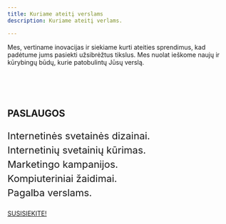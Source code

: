 ```yaml
---
title: Kuriame ateitį verslams
description: Kuriame ateitį verlams.

---
```


Mes, vertiname inovacijas ir siekiame kurti ateities sprendimus, kad padėtume jums pasiekti užsibrėžtus tikslus. Mes nuolat ieškome naujų ir kūrybingų būdų, kurie patobulintų Jūsų verslą.

<br>
<br>
<br>

## PASLAUGOS
<p style=" font-size: 22px;
line-height: 32px;">
 Internetinės svetainės dizainai. <br>
 Internetinių svetainių kūrimas. <br>
 Marketingo kampanijos. <br>
 Kompiuteriniai žaidimai. <br>
 Pagalba verslams. <br>

</p>




[SUSISIEKITE!](https://docs.google.com/forms/d/1LNTWnSMSel4PP5vldvFE7IaFhCJf5ZJ9HgNVmkJpM1U/edit)
